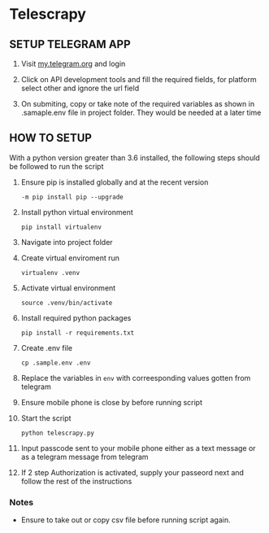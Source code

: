 # Telescrapy

## SETUP TELEGRAM APP

1. Visit [my.telegram.org]("https://my.telegram.org/auth") and login

2. Click on API development tools and fill the required fields, for platform select other and ignore the url field

3. On submiting, copy or take note of the required variables as shown in .samaple.env file in project folder. They would be needed at a later time

## HOW TO SETUP

With a python version greater than 3.6 installed, the following steps should be followed to run the script

1. Ensure pip is installed globally and at the recent version

   ```
   -m pip install pip --upgrade
   ```

2. Install python virtual environment

   ```
   pip install virtualenv
   ```

3. Navigate into project folder

4. Create virtual enviroment run

   ```
   virtualenv .venv
   ```

5. Activate virtual environment

   ```
   source .venv/bin/activate
   ```

6. Install required python packages

   ```
   pip install -r requirements.txt
   ```

7. Create .env file

   ```
   cp .sample.env .env
   ```

8. Replace the variables in `env` with correesponding values gotten from telegram

9. Ensure mobile phone is close by before running script

10. Start the script

    ```
    python telescrapy.py
    ```

11. Input passcode sent to your mobile phone either as a text message or as a telegram message from telegram

12. If 2 step Authorization is activated, supply your passeord next and follow the rest of the instructions

### Notes

- Ensure to take out or copy csv file before running script again.
